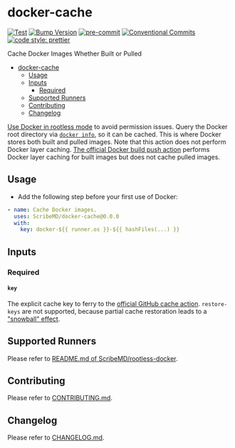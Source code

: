 # docker-cache

[![Test](https://github.com/ScribeMD/docker-cache/workflows/Test/badge.svg)](https://github.com/ScribeMD/docker-cache/actions/workflows/test.yaml)
[![Bump Version](https://github.com/ScribeMD/docker-cache/workflows/Bump%20Version/badge.svg)](https://github.com/ScribeMD/docker-cache/actions/workflows/bump-version.yaml)
[![pre-commit](https://img.shields.io/badge/pre--commit-enabled-brightgreen?logo=pre-commit&logoColor=white)](https://github.com/pre-commit/pre-commit)
[![Conventional Commits](https://img.shields.io/badge/Conventional%20Commits-1.0.0-yellow.svg?style=flat-square)](https://conventionalcommits.org)
[![code style: prettier](https://img.shields.io/badge/code_style-prettier-ff69b4.svg?style=flat-square)](https://github.com/prettier/prettier)

Cache Docker Images Whether Built or Pulled

<!--TOC-->

- [docker-cache](#docker-cache)
  - [Usage](#usage)
  - [Inputs](#inputs)
    - [Required](#required)
  - [Supported Runners](#supported-runners)
  - [Contributing](#contributing)
  - [Changelog](#changelog)

<!--TOC-->

[Use Docker in rootless mode](https://github.com/ScribeMD/rootless-docker) to
avoid permission issues. Query the Docker root directory via
[`docker info`](https://docs.docker.com/engine/reference/commandline/info/), so
it can be cached. This is where Docker stores both built and pulled images. Note
that this action does not perform Docker layer caching.
[The official Docker build push action](https://github.com/docker/build-push-action)
performs Docker layer caching for built images but does not cache pulled images.

## Usage

- Add the following step before your first use of Docker:

```yaml
- name: Cache Docker images.
  uses: ScribeMD/docker-cache@0.0.0
  with:
    key: docker-${{ runner.os }}-${{ hashFiles(...) }}
```

## Inputs

### Required

#### `key`

The explicit cache key to ferry to the
[official GitHub cache action](https://github.com/marketplace/actions/cache).
`restore-keys` are not supported, because partial cache restoration leads to a
["snowball" effect](https://glebbahmutov.com/blog/do-not-let-npm-cache-snowball/).

## Supported Runners

Please refer to
[README.md of ScribeMD/rootless-docker](https://github.com/ScribeMD/rootless-docker#supported-runners).

## Contributing

Please refer to [CONTRIBUTING.md](CONTRIBUTING.md).

## Changelog

Please refer to [CHANGELOG.md](CHANGELOG.md).
